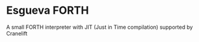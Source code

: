 # Esgueva FORTH

A small FORTH interpreter with JIT (Just in Time compilation) supported by Cranelift